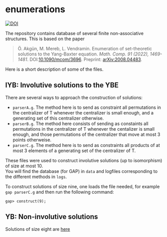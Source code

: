 # enumerations 

[![DOI](https://zenodo.org/badge/DOI/10.5281/zenodo.2573572.svg)](https://doi.org/10.5281/zenodo.5180745)

The repository contains database of several finite non-associative structures. This is based on the paper  

> Ö. Akgün, M. Mereb, L. Vendramin. Enumeration of set-theoretic solutions to the Yang-Baxter equation. _Math. Comp. 91 (2022), 1469-1481_. 
> DOI:[10.1090/mcom/3696](https://doi.org/10.1090/mcom/3696). Preprint: [arXiv:2008.04483](https://arxiv.org/abs/2008.04483).

Here is a short description of some of the files. 

## IYB: Involutive solutions to the YBE 

There are several ways to approach the construction of solutions:
* `parserA.g`. The method here is to send as constraint all permutations in the centralizer of T whenever the centralizer is small enough, and a generating set of this centralizer otherwise. 
* `parserB.g`. The method here consists of sending as constaints all permutations in the centralizer of T whenever the centalizer is small enough, and those permutations of the centralizer that move at most 3 points otherweise.       
* `parserC.g`. The method here is to send as constraints all products of at most 3 elements of a generating set of the centralizer of T. 

These files were used to construct involutive solutions (up to isomorphism) of size at most 10.  
You will find the database (for GAP) in `data` and logfiles corresponding to the different methods in `logs`. 

To construct solutions of size nine, one loads the file needed, for example `gap parserC.g` and then run the following command:

`gap> construct(9);`

## YB: Non-involutive solutions

Solutions of size eight are [here](https://vub-my.sharepoint.com/:u:/g/personal/leandro_vendramin_vub_be/ESfStwqaoURGpQvbRSjrb2EBv5OErY-5dI6H3ILX62nVHQ?e=mD0y3a)
